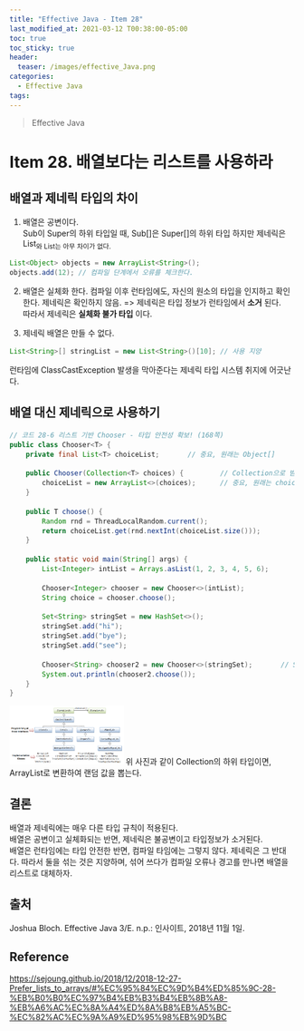 ```yaml
---
title: "Effective Java - Item 28"
last_modified_at: 2021-03-12 T00:38:00-05:00
toc: true
toc_sticky: true
header:
  teaser: /images/effective_Java.png
categories: 
  - Effective Java
tags:
---
```


> Effective Java

Item 28. 배열보다는 리스트를 사용하라
=============
## 배열과 제네릭 타입의 차이
1. 배열은 공변이다.  
Sub이 Super의 하위 타입일 때, Sub[]은 Super[]의 하위 타입
하지만 제네릭은 List<Sub>와 List<Super>는 아무 차이가 없다.  
```java
List<Object> objects = new ArrayList<String>();
objects.add(12); // 컴파일 단계에서 오류를 체크한다.
```
2. 배열은 실체화 한다.
컴파일 이후 런타임에도, 자신의 원소의 타입을 인지하고 확인한다.
제네릭은 확인하지 않음. => 제네릭은 타입 정보가 런타임에서 **소거** 된다.  
따라서 제네릭은 **실체화 불가 타입** 이다.  

3. 제네릭 배열은 만들 수 없다.  
```java
List<String>[] stringList = new List<String>()[10]; // 사용 지양
```
런타임에 ClassCastException 발생을 막아준다는 제네릭 타입 시스템 취지에 어긋난다.  

## 배열 대신 제네릭으로 사용하기
```java
// 코드 28-6 리스트 기반 Chooser - 타입 안전성 확보! (168쪽)
public class Chooser<T> {
    private final List<T> choiceList;       // 중요, 원래는 Object[]

    public Chooser(Collection<T> choices) {         // Collection으로 받는다
        choiceList = new ArrayList<>(choices);      // 중요, 원래는 choices.toArray()
    }

    public T choose() {
        Random rnd = ThreadLocalRandom.current();
        return choiceList.get(rnd.nextInt(choiceList.size()));
    }

    public static void main(String[] args) {
        List<Integer> intList = Arrays.asList(1, 2, 3, 4, 5, 6);

        Chooser<Integer> chooser = new Chooser<>(intList);
        String choice = chooser.choose();

        Set<String> stringSet = new HashSet<>();
		stringSet.add("hi");
		stringSet.add("bye");
		stringSet.add("see");
		
		Chooser<String> chooser2 = new Chooser<>(stringSet);       // Set을 ArrayList로 변환
		System.out.println(chooser2.choose());
    }
}
```
<img src="/images/Tech/EJ/Collection_interfaces.png" width="40%" height="40%">  
위 사진과 같이 Collection의 하위 타입이면, ArrayList로 변환하여 랜덤 값을 뽑는다.

## 결론
배열과 제네릭에는 매우 다른 타입 규칙이 적용된다.  
배열은 공변이고 실체화되는 반면,  제네릭은 불공변이고 타입정보가 소거된다.  
배열은 런타임에는 타입 안전한 반면, 컴파일 타임에는 그렇지 않다. 제네릭은 그 반대다.
따라서 둘을 섞는 것은 지양하며, 섞어 쓰다가 컴파일 오류나 경고를 만나면 배열을 리스트로 대체하자.

## 출처
Joshua Bloch. Effective Java 3/E. n.p.: 인사이트, 2018년 11월 1일.  

## Reference
<https://sejoung.github.io/2018/12/2018-12-27-Prefer_lists_to_arrays/#%EC%95%84%EC%9D%B4%ED%85%9C-28-%EB%B0%B0%EC%97%B4%EB%B3%B4%EB%8B%A8-%EB%A6%AC%EC%8A%A4%ED%8A%B8%EB%A5%BC-%EC%82%AC%EC%9A%A9%ED%95%98%EB%9D%BC>

<!-- ★
<img src="/images/Tech/EJ/문제번호.PNG" width="40%" height="40%">  

-->